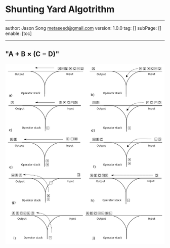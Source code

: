  # Shunting Yard Algotrithm
---
author: Jason Song <metaseed@gmail.com>
version: 1.0.0
tag: []
subPage: []
enable: [toc]

---

## "A + B × (C − D)"
![](https://raw.githubusercontent.com/metasong/iam-data/master/documents/167/image/20240126T112522837Z-image.png)
